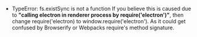 * TypeError: fs.existSync is not a function
If you believe this is caused due to **"calling electron in renderer process by require('electron')"**, then change
require('electron) to window.require('electron'). As it could get confused by Browserify or Webpacks require's method signature.